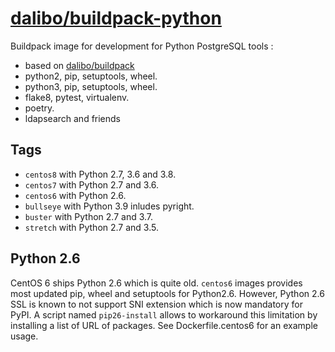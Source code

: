 # [dalibo/buildpack-python](https://hub.docker.com/r/dalibo/buildpack-python)

Buildpack image for development for Python PostgreSQL tools :

- based on [dalibo/buildpack](https://github.com/dalibo/docker-buildpack)
- python2, pip, setuptools, wheel.
- python3, pip, setuptools, wheel.
- flake8, pytest, virtualenv.
- poetry.
- ldapsearch and friends


## Tags

- `centos8` with Python 2.7, 3.6 and 3.8.
- `centos7` with Python 2.7 and 3.6.
- `centos6` with Python 2.6.
- `bullseye` with Python 3.9 inludes pyright.
- `buster` with Python 2.7 and 3.7.
- `stretch` with Python 2.7 and 3.5.


## Python 2.6

CentOS 6 ships Python 2.6 which is quite old. `centos6` images provides most
updated pip, wheel and setuptools for Python2.6. However, Python 2.6 SSL is
known to not support SNI extension which is now mandatory for PyPI. A script
named `pip26-install` allows to workaround this limitation by installing a list
of URL of packages. See Dockerfile.centos6 for an example usage.

